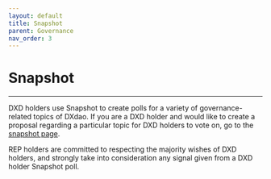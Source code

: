 ```yaml
---
layout: default
title: Snapshot
parent: Governance
nav_order: 3
---
```


# Snapshot 

___

DXD holders use Snapshot to create polls for a variety of governance-related topics of DXdao. If you are a DXD holder and would like to create a proposal regarding a particular topic for DXD holders to vote on, go to the <a href="https://snapshot.page/#/dxd.eth/" target="_blank">snapshot page</a>.

REP holders are committed to respecting the majority wishes of DXD holders, and strongly take into consideration any signal given from a DXD holder Snapshot poll.